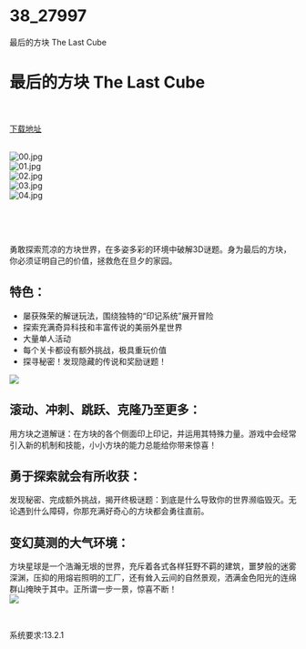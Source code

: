 # 38_27997
最后的方块 The Last Cube
# 最后的方块 The Last Cube
 <br/></br>
[下载地址](https://www.switch520.cc/article/27997 "下载地址")
<br/></br>

<p><img title="00.jpg" src="https://www.switch520.cc/muke_img/2022_03_10_c87d9d074afaf.jpg" alt="00.jpg"><br>
<img title="01.jpg" src="https://www.switch520.cc/muke_img/2022_03_10_47ea2dbac0fc1.jpg" alt="01.jpg"><br>
<img title="02.jpg" src="https://www.switch520.cc/muke_img/2022_03_10_4fa768c816325.jpg" alt="02.jpg"><br>
<img title="03.jpg" src="https://www.switch520.cc/muke_img/2022_03_10_2a1d02e68f38a.jpg" alt="03.jpg"><br>
<img title="04.jpg" src="https://www.switch520.cc/muke_img/2022_03_10_7f7eda9505bdf.jpg" alt="04.jpg"></p>
<p>&nbsp;</p>
<p>&nbsp;</p>
<p>勇敢探索荒凉的方块世界，在多姿多彩的环境中破解3D谜题。身为最后的方块，你必须证明自己的价值，拯救危在旦夕的家园。</p>
<h2 class="bb_tag">特色：</h2>
<ul class="bb_ul">
<li>屡获殊荣的解谜玩法，围绕独特的“印记系统”展开冒险</li>
<li>探索充满奇异科技和丰富传说的美丽外星世界</li>
<li>大量单人活动</li>
<li>每个关卡都设有额外挑战，极具重玩价值</li>
<li>探寻秘密！发现隐藏的传说和奖励谜题！</li>
</ul>
<p><img class="aligncenter loaded" src="https://media.st.dl.pinyuncloud.com/steam/apps/903630/extras/cube_pr_gif_purple3_optimized.gif?t=1646838889" data-original="https://media.st.dl.pinyuncloud.com/steam/apps/903630/extras/cube_pr_gif_purple3_optimized.gif?t=1646838889"></p>
<h2 class="bb_tag">滚动、冲刺、跳跃、克隆乃至更多：</h2>
<p>用方块之道解谜：在方块的各个侧面印上印记，并运用其特殊力量。游戏中会经常引入新的机制和技能，小小方块的能力总能给你带来惊喜！</p>
<h2 class="bb_tag">勇于探索就会有所收获：</h2>
<p>发现秘密、完成额外挑战，揭开终极谜题：到底是什么导致你的世界濒临毁灭。无论遇到什么障碍，你那充满好奇心的方块都会勇往直前。</p>
<h2 class="bb_tag">变幻莫测的大气环境：</h2>
<p>方块星球是一个浩瀚无垠的世界，充斥着各式各样狂野不羁的建筑，噩梦般的迷雾深渊，压抑的用熔岩照明的工厂，还有耸入云间的自然景观，洒满金色阳光的连绵群山掩映于其中。正所谓一步一景，惊喜不断！<br>
<img class="aligncenter loaded" src="https://media.st.dl.pinyuncloud.com/steam/apps/903630/extras/cube_pr_gif_rotation_optimized.gif?t=1646838889" data-original="https://media.st.dl.pinyuncloud.com/steam/apps/903630/extras/cube_pr_gif_rotation_optimized.gif?t=1646838889"></p>
<p>&nbsp;</p>
<p>系统要求:13.2.1</p>



